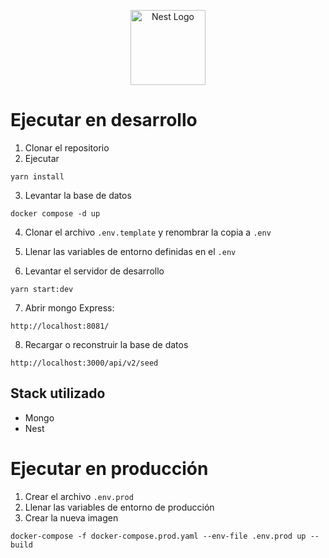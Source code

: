 <p style="text-align:center;">
  <a href="http://nestjs.com/" target="blank"><img src="https://nestjs.com/img/logo-small.svg" width="120" alt="Nest Logo" /></a>
</p>

# Ejecutar en desarrollo

1. Clonar el repositorio
2. Ejecutar

```
yarn install
```

3. Levantar la base de datos

```
docker compose -d up
```

4. Clonar el archivo ```.env.template``` y renombrar la copia a ```.env```

5. Llenar las variables de entorno definidas en el ```.env```

6. Levantar el servidor de desarrollo

```
yarn start:dev
```

7. Abrir mongo Express:

```
http://localhost:8081/
```

8. Recargar o reconstruir la base de datos
```
http://localhost:3000/api/v2/seed
```

## Stack utilizado
* Mongo
* Nest

# Ejecutar en producción
1. Crear el archivo ```.env.prod```
2. Llenar las variables de entorno de producción
3. Crear la nueva imagen
```
docker-compose -f docker-compose.prod.yaml --env-file .env.prod up --build
```
